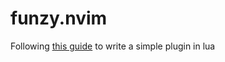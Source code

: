 # funzy.nvim

Following [this guide](https://www.2n.pl/blog/how-to-write-neovim-plugins-in-lua) to write a simple plugin in lua
